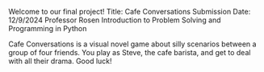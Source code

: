 Welcome to our final project!
Title: Cafe Conversations
Submission Date: 12/9/2024
Professor Rosen
Introduction to Problem Solving and Programming in Python

Cafe Conversations is a visual novel game about silly scenarios between a group of four friends. 
You play as Steve, the cafe barista, and get to deal with all their drama.
Good luck!
